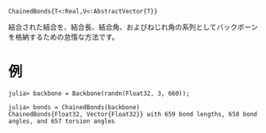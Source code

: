```
ChainedBonds{T<:Real,V<:AbstractVector{T}}
```

結合された結合を、結合長、結合角、およびねじれ角の系列としてバックボーンを格納するための怠惰な方法です。

# 例

```jldoctest
julia> backbone = Backbone(randn(Float32, 3, 660));

julia> bonds = ChainedBonds(backbone)
ChainedBonds{Float32, Vector{Float32}} with 659 bond lengths, 658 bond angles, and 657 torsion angles
```

